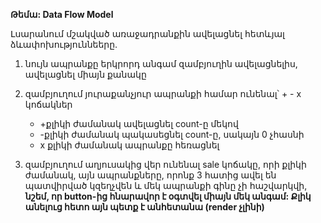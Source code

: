 **Թեմա: Data Flow Model**

Լսարանում մշակված առաջադրանքին ավելացնել հետևյալ ձևափոխություննեերը.

1. նույն ապրանքը երկրորդ անգամ զամբյուղին ավելացնելիս, ավելացնել միայն քանակը
2. զամբյուղում յուրաքանչյուր ապրանքի համար ունենալ՝ + - x կոճակներ

   - +քլիկի ժամանակ ավելացնել count-ը մեկով
   - -քլիկի ժամանակ պակասեցնել count-ը, սակայն 0 չհասնի
   - x քլիկի ժամանակ ապրանքը հեռացնել

3. զամբյուղում աղյուսակից վեր ունենալ sale կոճակը, որի քլիկի ժամանակ, այն ապրանքները, որոնք 3 հատից ավել են պատվիրված կզեղչվեն և մեկ ապրանքի գինը չի հաշվարկվի, **նշեմ, որ button-ից հնարավոր է օգտվել միայն մեկ անգամ: Քլիկ անելուց հետո այն պետք է անհետանա (render չլինի)**
